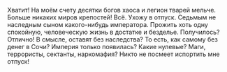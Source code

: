 <!--2025-08-10 22:51:30--><!--pdate:-->
Хватит! На моём счету десятки богов хаоса и легион тварей мельче. Больше никаких миров крепостей! Всё. Ухожу в отпуск.
    Седьмым не наследным сыном какого-нибудь императора. Прожить хоть одну спокойную, человеческую жизнь в достатке и безделье.
    Получилось? Отлично!
    В смысле, оставят без наследства? То есть, как самому без денег в Сочи? Империя только появилась? Какие нулевые? Маги, террористы, сектанты, наркомафия?
    Никто не посмеет испортить мне отпуск!